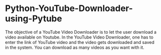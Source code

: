 # Python-YouTube-Downloader-using-Pytube
The objective of a YouTube Video Downloader is to let the user download a video available on Youtube. In the YouTube Video Downloader, one has to enter the link of YouTube video and the video gets downloaded and saved in the system. You can download as many videos as you want with it.
